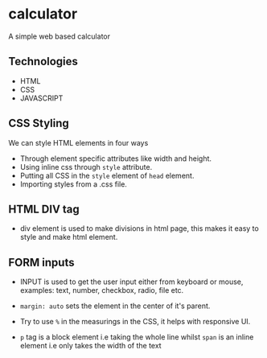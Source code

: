 # calculator
A simple web based calculator

## Technologies
- HTML
- CSS
- JAVASCRIPT

## CSS Styling
We can style HTML elements in four ways

- Through element specific attributes like width and height.
- Using inline css through `style` attribute.
- Putting all CSS in the `style` element of `head` element.
- Importing styles from a .css file.

## HTML DIV tag
- div element is used to make divisions in html page, this makes it easy to style and make html element.


## FORM inputs

- INPUT is used to get the user input either from keyboard or mouse, examples: text, number, checkbox, radio, file etc.
- `margin: auto`  sets the element in the center of it's parent.
- Try to use `%` in the measurings in the CSS, it helps with responsive UI.


- `p` tag is a block element i.e taking the whole line whilst `span` is an inline element i.e only takes the width of the text 